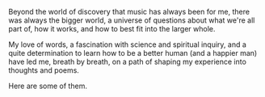 Beyond the world of discovery that music has always been for me, there was always the bigger world, a universe of questions about what we're all part of, how it works, and how to best fit into the larger whole. 

My love of words, a fascination with science and spiritual inquiry, and a quite determination to learn how to be a better human (and a happier man) have led me, breath by breath, on a path of shaping my experience into thoughts and poems.

Here are some of them.